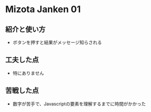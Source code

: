 # Mizota Janken 01

## 紹介と使い方

  - ボタンを押すと結果がメッセージ知らされる
  
## 工夫した点

  - 特にありません

## 苦戦した点

  - 数字が苦手で、Javascriptの要素を理解するまでに時間がかかった
